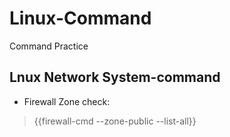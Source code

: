 # Linux-Command
Command Practice

## Lnux Network System-command

*  Firewall Zone check:

>{{firewall-cmd --zone-public --list-all}}
